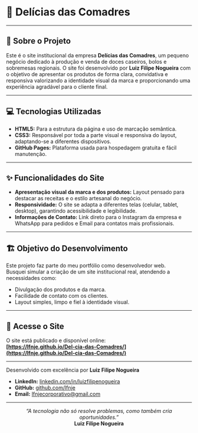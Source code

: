 # 🍰 Delícias das Comadres

---

## 🎯 Sobre o Projeto

Este é o site institucional da empresa **Delícias das Comadres**, um pequeno negócio dedicado à produção e venda de doces caseiros, bolos e sobremesas regionais. O site foi desenvolvido por **Luiz Filipe Nogueira** com o objetivo de apresentar os produtos de forma clara, convidativa e responsiva valorizando a identidade visual da marca e proporcionando uma experiência agradável para o cliente final.

---

## 💻 Tecnologias Utilizadas

* **HTML5:** Para a estrutura da página e uso de marcação semântica.
* **CSS3:** Responsável por toda a parte visual e responsiva do layout, adaptando-se a diferentes dispositivos.
* **GitHub Pages:** Plataforma usada para hospedagem gratuita e fácil manutenção.

---

## ✨ Funcionalidades do Site

* **Apresentação visual da marca e dos produtos:** Layout pensado para destacar as receitas e o estilo artesanal do negócio.
* **Responsividade:** O site se adapta a diferentes telas (celular, tablet, desktop), garantindo acessibilidade e legibilidade.
* **Informações de Contato:** Link direto para o Instagram da empresa e WhatsApp para pedidos e Email para contatos mais profissionais.

---

## 🏗️ Objetivo do Desenvolvimento

Este projeto faz parte do meu portfólio como desenvolvedor web.  
Busquei simular a criação de um site institucional real, atendendo a necessidades como:

- Divulgação dos produtos e da marca.
- Facilidade de contato com os clientes.
- Layout simples, limpo e fiel à identidade visual.

---

## 🔗 Acesse o Site

O site está publicado e disponível online:  
**[https://lfnje.github.io/Del-cia-das-Comadres/](https://lfnje.github.io/Del-cia-das-Comadres/)**

---

Desenvolvido com excelência por **Luiz Filipe Nogueira**

* **LinkedIn:** [linkedin.com/in/luizfilipenogueira](https://www.linkedin.com/in/luizfilipenogueira/)
* **GitHub:** [github.com/lfnje](https://github.com/lfnje)
* **Email:** [lfnjecorporativo@gmail.com](mailto:lfnjecorporativo@gmail.com)

---

<p align="center">
  <em>“A tecnologia não só resolve problemas, como também cria oportunidades.”</em><br>
  <strong>Luiz Filipe Nogueira</strong>
</p>

